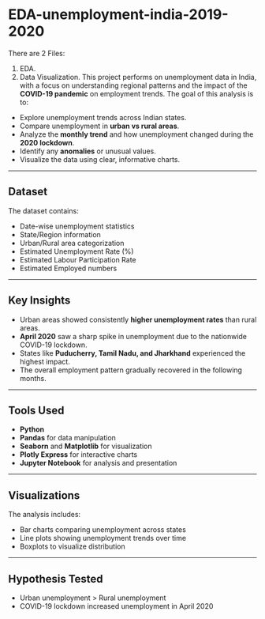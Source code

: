 # EDA-unemployment-india-2019-2020
There are 2 Files:
1. EDA.
2. Data Visualization.
This project performs on unemployment data in India, with a focus on understanding regional patterns and the impact of the **COVID-19 pandemic** on employment trends.
The goal of this analysis is to:
- Explore unemployment trends across Indian states.
- Compare unemployment in **urban vs rural areas**.
- Analyze the **monthly trend** and how unemployment changed during the **2020 lockdown**.
- Identify any **anomalies** or unusual values.
- Visualize the data using clear, informative charts.

---

##  Dataset

The dataset contains:
- Date-wise unemployment statistics
- State/Region information
- Urban/Rural area categorization
- Estimated Unemployment Rate (%)
- Estimated Labour Participation Rate
- Estimated Employed numbers

---

##  Key Insights

- Urban areas showed consistently **higher unemployment rates** than rural areas.
- **April 2020** saw a sharp spike in unemployment due to the nationwide COVID-19 lockdown.
- States like **Puducherry, Tamil Nadu, and Jharkhand** experienced the highest impact.
- The overall employment pattern gradually recovered in the following months.

---

##  Tools Used

- **Python**
- **Pandas** for data manipulation
- **Seaborn** and **Matplotlib** for visualization
- **Plotly Express** for interactive charts
- **Jupyter Notebook** for analysis and presentation

---

##  Visualizations

The analysis includes:
- Bar charts comparing unemployment across states
- Line plots showing unemployment trends over time
- Boxplots to visualize distribution

---

##  Hypothesis Tested

- Urban unemployment > Rural unemployment 
- COVID-19 lockdown increased unemployment in April 2020 
